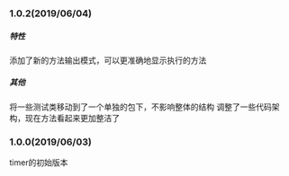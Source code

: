 ### 1.0.2(2019/06/04)
##### 特性
添加了新的方法输出模式，可以更准确地显示执行的方法
##### 其他
将一些测试类移动到了一个单独的包下，不影响整体的结构
调整了一些代码架构，现在方法看起来更加整洁了

### 1.0.0(2019/06/03)
timer的初始版本